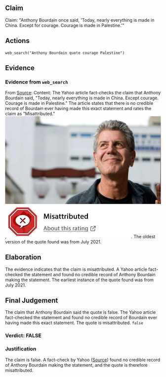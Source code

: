## Claim
Claim: "Anthony Bourdain once said, 'Today, nearly everything is made in China. Except for courage. Courage is made in Palestine.'"

## Actions
```
web_search("Anthony Bourdain quote courage Palestine")
```

## Evidence
### Evidence from `web_search`
From [Source](https://www.yahoo.com/entertainment/fact-check-anthony-bourdain-once-140000174.html): 
Content: The Yahoo article fact-checks the claim that Anthony Bourdain said, "Today, nearly everything is made in China. Except courage. Courage is made in Palestine." The article states that there is no credible record of Bourdain ever having made this exact statement and rates the claim as "Misattributed." ![image 5151](media/2025-08-23_01-33-1755912783-802360.jpg), ![image 5152](media/2025-08-23_01-33-1755912783-990171.jpg). The oldest version of the quote found was from July 2021.


## Elaboration
The evidence indicates that the claim is misattributed. A Yahoo article fact-checked the statement and found no credible record of Anthony Bourdain making the statement. The earliest instance of the quote found was from July 2021.


## Final Judgement
The claim that Anthony Bourdain said the quote is false. The Yahoo article fact-checked the statement and found no credible record of Bourdain ever having made this exact statement. The quote is misattributed. `false`


### Verdict: FALSE

### Justification
The claim is false. A fact-check by Yahoo ([Source](https://www.yahoo.com/entertainment/fact-check-anthony-bourdain-once-140000174.html)) found no credible record of Anthony Bourdain making the statement, and the quote is therefore misattributed.
